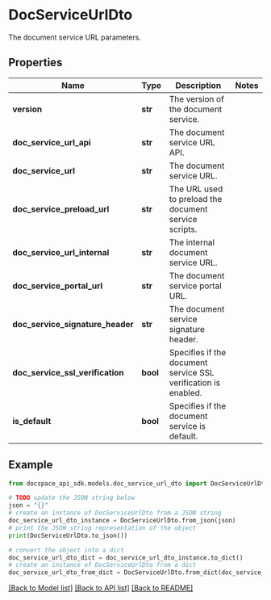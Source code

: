 # DocServiceUrlDto
The document service URL parameters.

## Properties

Name | Type | Description | Notes
------------ | ------------- | ------------- | -------------
**version** | **str** | The version of the document service. | 
**doc_service_url_api** | **str** | The document service URL API. | 
**doc_service_url** | **str** | The document service URL. | 
**doc_service_preload_url** | **str** | The URL used to preload the document service scripts. | 
**doc_service_url_internal** | **str** | The internal document service URL. | 
**doc_service_portal_url** | **str** | The document service portal URL. | 
**doc_service_signature_header** | **str** | The document service signature header. | 
**doc_service_ssl_verification** | **bool** | Specifies if the document service SSL verification is enabled. | 
**is_default** | **bool** | Specifies if the document service is default. | 

## Example

```python
from docspace_api_sdk.models.doc_service_url_dto import DocServiceUrlDto

# TODO update the JSON string below
json = "{}"
# create an instance of DocServiceUrlDto from a JSON string
doc_service_url_dto_instance = DocServiceUrlDto.from_json(json)
# print the JSON string representation of the object
print(DocServiceUrlDto.to_json())

# convert the object into a dict
doc_service_url_dto_dict = doc_service_url_dto_instance.to_dict()
# create an instance of DocServiceUrlDto from a dict
doc_service_url_dto_from_dict = DocServiceUrlDto.from_dict(doc_service_url_dto_dict)
```
[[Back to Model list]](../README.md#documentation-for-models) [[Back to API list]](../README.md#documentation-for-api-endpoints) [[Back to README]](../README.md)


